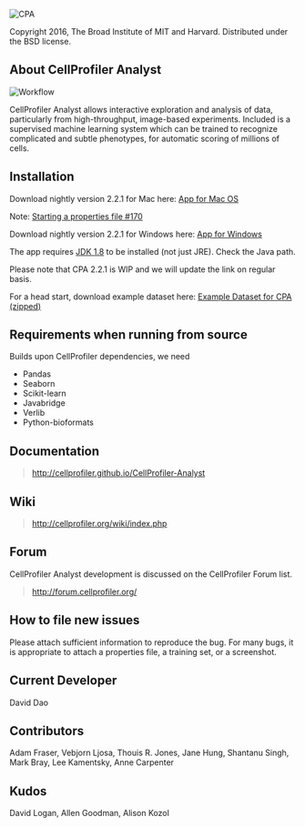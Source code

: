 ![CPA](http://i.imgur.com/TmujaUa.png)


Copyright 2016, The Broad Institute of MIT and Harvard.
Distributed under the BSD license.

## About CellProfiler Analyst

![Workflow](http://i.imgur.com/j12EQH5.png)

CellProfiler Analyst allows interactive exploration and analysis of data, particularly from high-throughput, image-based experiments. Included is a supervised machine learning system which can be trained to recognize complicated and subtle phenotypes, for automatic scoring of millions of cells.

## Installation

Download nightly version 2.2.1 for Mac here: [App for Mac OS](http://d1zymp9ayga15t.cloudfront.net/CellProfiler-Analyst-nightly.dmg) 

Note: [Starting a properties file #170](https://github.com/CellProfiler/CellProfiler-Analyst/issues/170#issuecomment-192354140)

Download nightly version 2.2.1 for Windows here: [App for Windows](http://d1zymp9ayga15t.cloudfront.net/CellProfiler-Analyst-nightly.exe)

The app requires [JDK 1.8](http://www.oracle.com/technetwork/java/javase/downloads/jdk8-downloads-2133151.html) to be installed (not just JRE). 
Check the Java path.

Please note that CPA 2.2.1 is WIP and we will update the link on regular basis. 

For a head start, download example dataset here: [Example Dataset for CPA (zipped)](http://d1zymp9ayga15t.cloudfront.net/content/Examplezips/cpa_2.0_example.zip)

## Requirements when running from source

Builds upon CellProfiler dependencies, we need

* Pandas
* Seaborn
* Scikit-learn
* Javabridge
* Verlib
* Python-bioformats

## Documentation

> http://cellprofiler.github.io/CellProfiler-Analyst

## Wiki

> http://cellprofiler.org/wiki/index.php

## Forum

CellProfiler Analyst development is discussed on the CellProfiler Forum
list.  

> http://forum.cellprofiler.org/

## How to file new issues

Please attach sufficient information to reproduce the bug. For many
bugs, it is appropriate to attach a properties file, a training set,
or a screenshot.

## Current Developer

David Dao

## Contributors

Adam Fraser, Vebjorn Ljosa, Thouis R. Jones, Jane Hung, Shantanu Singh, Mark Bray, Lee Kamentsky, Anne Carpenter

## Kudos

David Logan, Allen Goodman, Alison Kozol
